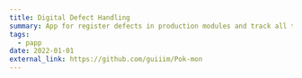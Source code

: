```yaml
---
title: Digital Defect Handling
summary: App for register defects in production modules and track all the actions
tags:
  - papp
date: 2022-01-01
external_link: https://github.com/guiiim/Pok-mon
---
```

